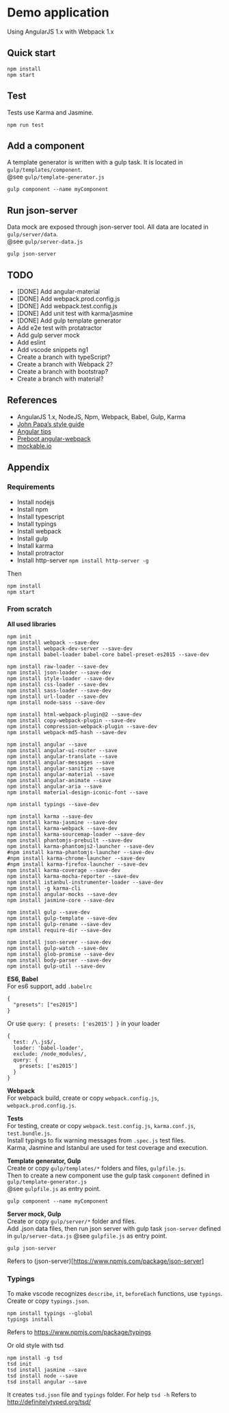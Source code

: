 # Demo application

Using AngularJS 1.x with Webpack 1.x

## Quick start
```
npm install
npm start
```

## Test
Tests use Karma and Jasmine.
```
npm run test
```

## Add a component
A template generator is written with a gulp task. It is located in `gulp/templates/component`.  
@see `gulp/template-generator.js`
```
gulp component --name myComponent
```

## Run json-server
Data mock are exposed through json-server tool. All data are located in `gulp/server/data`.  
@see `gulp/server-data.js`
```
gulp json-server
```

## TODO
- [DONE] Add angular-material
- [DONE] Add webpack.prod.config.js
- [DONE] Add webpack.test.config.js
- [DONE] Add unit test with karma/jasmine
- [DONE] Add gulp template generator
- Add e2e test with protatractor
- Add gulp server mock
- Add eslint
- Add vscode snippets ng1
- Create a branch with typeScript?
- Create a branch with Webpack 2?
- Create a branch with bootstrap?
- Create a branch with material?


## References
- AngularJS 1.x, NodeJS, Npm, Webpack, Babel, Gulp, Karma
- [John Papa’s style guide](https://github.com/johnpapa/angular-styleguide)
- [Angular tips](http://angular-tips.com)
- [Preboot angular-webpack](https://github.com/preboot/angular-webpack)
- [mockable.io](https://www.mockable.io)

## Appendix

### Requirements
- Install nodejs
- Install npm
- Install typescript
- Install typings
- Install webpack
- Install gulp
- Install karma
- Install protractor
- Install http-server `npm install http-server -g`

Then
```
npm install
npm start
```

### From scratch

**All used libraries**
```
npm init
npm install webpack --save-dev
npm install webpack-dev-server --save-dev
npm install babel-loader babel-core babel-preset-es2015 --save-dev

npm install raw-loader --save-dev
npm install json-loader --save-dev
npm install style-loader --save-dev
npm install css-loader --save-dev
npm install sass-loader --save-dev
npm install url-loader --save-dev
npm install node-sass --save-dev

npm install html-webpack-plugin@2 --save-dev
npm install copy-webpack-plugin --save-dev
npm install compression-webpack-plugin --save-dev
npm install webpack-md5-hash --save-dev

npm install angular --save
npm install angular-ui-router --save
npm install angular-translate --save
npm install angular-messages --save
npm install angular-sanitize --save
npm install angular-material --save
npm install angular-animate --save
npm install angular-aria --save
npm install material-design-iconic-font --save

npm install typings --save-dev

npm install karma --save-dev
npm install karma-jasmine --save-dev
npm install karma-webpack --save-dev
npm install karma-sourcemap-loader --save-dev
npm install phantomjs-prebuilt --save-dev
npm install karma-phantomjs2-launcher --save-dev
#npm install karma-phantomjs-launcher --save-dev
#npm install karma-chrome-launcher --save-dev
#npm install karma-firefox-launcher --save-dev
npm install karma-coverage --save-dev
npm install karma-mocha-reporter --save-dev
npm install istanbul-instrumenter-loader --save-dev
npm install -g karma-cli
npm install angular-mocks --save-dev
npm install jasmine-core --save-dev

npm install gulp --save-dev
npm install gulp-template --save-dev
npm install gulp-rename --save-dev
npm install require-dir --save-dev

npm install json-server --save-dev
npm install gulp-watch --save-dev
npm install glob-promise --save-dev
npm install body-parser --save-dev
npm install gulp-util --save-dev
```

**ES6, Babel**  
For es6 support, add `.babelrc`
```
{
  "presets": ["es2015"]
}
```
Or use `query: { presets: ['es2015'] }` in your loader
```
{
  test: /\.js$/,
  loader: 'babel-loader',
  exclude: /node_modules/,
  query: {
    presets: ['es2015']
  }
}
```

**Webpack**  
For webpack build, create or copy `webpack.config.js`, `webpack.prod.config.js`.

**Tests**  
For testing, create or copy `webpack.test.config.js`, `karma.conf.js`, `test.bundle.js`.  
Install typings to fix warning messages from `.spec.js` test files.  
Karma, Jasmine and Istanbul are used for test coverage and execution.

**Template generator, Gulp**  
Create or copy `gulp/templates/*` folders and files, `gulpfile.js`.  
Then to create a new component use the gulp task `component` defined in `gulp/template-generator.js`  
@see `gulpfile.js` as entry point.
```
gulp component --name myComponent
```

**Server mock, Gulp**  
Create or copy `gulp/server/*` folder and files.  
Add .json data files, then run json server with gulp task `json-server` defined in `gulp/server-data.js`
@see `gulpfile.js` as entry point.
```
gulp json-server
```
Refers to (json-server)[https://www.npmjs.com/package/json-server]


### Typings
To make vscode recognizes `describe`, `it`, `beforeEach` functions, use `typings`.  
Create or copy `typings.json`.
```
npm install typings --global
typings install
```
Refers to https://www.npmjs.com/package/typings


Or old style with tsd
```
npm install -g tsd
tsd init
tsd install jasmine --save
tsd install node --save
tsd install angular --save
```
It creates `tsd.json` file and `typings` folder.
For help `tsd -h`
Refers to http://definitelytyped.org/tsd/

